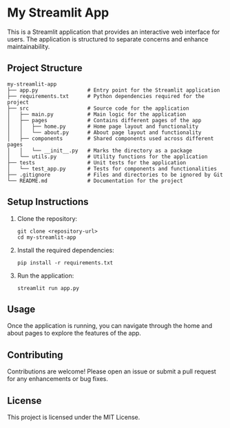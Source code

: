 # My Streamlit App

This is a Streamlit application that provides an interactive web interface for users. The application is structured to separate concerns and enhance maintainability.

## Project Structure

```
my-streamlit-app
├── app.py                # Entry point for the Streamlit application
├── requirements.txt      # Python dependencies required for the project
├── src                   # Source code for the application
│   ├── main.py           # Main logic for the application
│   ├── pages             # Contains different pages of the app
│   │   ├── home.py       # Home page layout and functionality
│   │   └── about.py      # About page layout and functionality
│   ├── components        # Shared components used across different pages
│   │   └── __init__.py   # Marks the directory as a package
│   └── utils.py          # Utility functions for the application
├── tests                 # Unit tests for the application
│   └── test_app.py       # Tests for components and functionalities
├── .gitignore            # Files and directories to be ignored by Git
└── README.md             # Documentation for the project
```

## Setup Instructions

1. Clone the repository:
   ```
   git clone <repository-url>
   cd my-streamlit-app
   ```

2. Install the required dependencies:
   ```
   pip install -r requirements.txt
   ```

3. Run the application:
   ```
   streamlit run app.py
   ```

## Usage

Once the application is running, you can navigate through the home and about pages to explore the features of the app.

## Contributing

Contributions are welcome! Please open an issue or submit a pull request for any enhancements or bug fixes.

## License

This project is licensed under the MIT License.